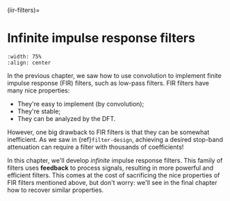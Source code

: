 (iir-filters)=
# Infinite impulse response filters
```{image} ../images/chapter11.svg
:width: 75%
:align: center
```

In the previous chapter, we saw how to use convolution to implement finite impulse response (FIR) filters, such as low-pass filters.
FIR filters have many nice properties:

- They're easy to implement (by convolution);
- They're stable;
- They can be analyzed by the DFT.

However, one big drawback to FIR filters is that they can be somewhat inefficient.
As we saw in {ref}`filter-design`, achieving a desired stop-band attenuation can require a filter with thousands of coefficients!

In this chapter, we'll develop *infinite* impulse response filters.
This family of filters uses **feedback** to process signals, resulting in more powerful and efficient filters.
This comes at the cost of sacrificing the nice properties of FIR filters mentioned above, but don't worry: we'll see in the final chapter how to recover similar properties.